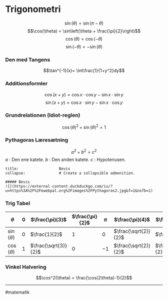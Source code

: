 # Trigonometri

$$\sin(\theta) = \sin(\pi - \theta)$$
$$\cos(\theta) = \sin\left(\theta + \frac{\pi}{2}\right)$$
$$\cos(\theta) = \cos(-\theta)$$
$$\sin(-\theta) = -\sin(\theta)$$

### Den med Tangens
$$\tan^{-1}(x)= \int\frac{1}{1+y^2}dy$$


### Additionsformler
$$\cos(x+y) = \cos x \cdot \cos y - \sin x \cdot \sin y$$
$$\sin(x+y) = \cos x \cdot \sin y - \sin x \cdot \cos y$$

### Grundrelationen (Idiot-reglen)
$$\cos(\theta)^2 + \sin(\theta)^2 = 1$$
### Pythagoras Læresætning
$$a^2 + b^2 = c^2$$
$a$ : Den ene katete.
$b$ : Den anden katete.
$c$ : Hypotenusen.

```ad-example # Admonition type. See below for a list of available types.
title:                  Bevis
collapse:               # Create a collapsible admonition.

##### Bevis
![](https://external-content.duckduckgo.com/iu/?u=https%3A%2F%2Fewebpal.org%2Fimages%2FPythagoras2.jpg&f=1&nofb=1)
```

### Trig Tabel
| $\theta$ | $0$ | $\frac{\pi}{3}$ | $\frac{\pi}{2}$ | $\pi$ | $\frac{\pi}{4}$ | $\frac{\pi}{6}$ |
|--|-- |--|--|--| -- | -- |
| $\sin(\theta)$ | $0$ | $\frac{1}{2}$|  $1$ | $0$ |$\frac{\sqrt{2}}{2}$ | $\frac{1}{2}$ |
| $\cos(\theta)$ | $1$ | $\frac{\sqrt{3}}{2}$ | $0$ | $-1$ | $\frac{\sqrt{2}}{2}$ | $\frac{\sqrt{3}}{2}$ |

### Vinkel Halvering
$$\cos^2(\theta) = \frac{\cos(2\theta)-1}{2}$$



---
#matematik
